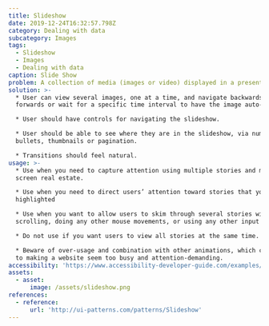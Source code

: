```yaml
---
title: Slideshow
date: 2019-12-24T16:32:57.798Z
category: Dealing with data
subcategory: Images
tags:
  - Slideshow
  - Images
  - Dealing with data
caption: Slide Show
problem: A collection of media (images or video) displayed in a presentation sequence.
solution: >-
  * User can view several images, one at a time, and navigate backwards or
  forwards or wait for a specific time interval to have the image auto-replaced.

  * User should have controls for navigating the slideshow.

  * User should be able to see where they are in the slideshow, via numbers,
  bullets, thumbnails or pagination.

  * Transitions should feel natural.
usage: >-
  * Use when you need to capture attention using multiple stories and minimize
  screen real estate.

  * Use when you need to direct users’ attention toward stories that you have
  highlighted

  * Use when you want to allow users to skim through several stories without
  scrolling, doing any other mouse movements, or using any other input devices.

  * Do not use if you want users to view all stories at the same time.

  * Beware of over-usage and combination with other animations, which can lead
  to making a website seem too busy and attention-demanding.
accessibility: 'https://www.accessibility-developer-guide.com/examples/widgets/carousel/'
assets:
  - asset:
      image: /assets/slideshow.png
references:
  - reference:
      url: 'http://ui-patterns.com/patterns/Slideshow'
---
```


